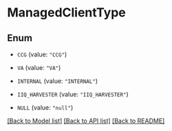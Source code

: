 # ManagedClientType

## Enum


* `CCG` (value: `"CCG"`)

* `VA` (value: `"VA"`)

* `INTERNAL` (value: `"INTERNAL"`)

* `IIQ_HARVESTER` (value: `"IIQ_HARVESTER"`)

* `NULL` (value: `"null"`)


[[Back to Model list]](../README.md#documentation-for-models) [[Back to API list]](../README.md#documentation-for-api-endpoints) [[Back to README]](../README.md)


